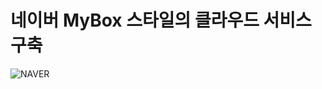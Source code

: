 # 네이버 MyBox 스타일의 클라우드 서비스 구축
![NAVER](https://github.com/jaeyeonme/numble-mybox-server/blob/main/image.png?raw=true)
